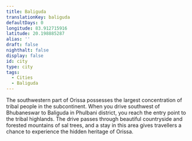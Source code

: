 ```yaml
---
title: Baliguda
translationKey: baliguda
defaultDays: 0
longitude: 83.912715916
latitude: 20.198885287
alias: ''
draft: false
nighthalt: false
display: false
id: city
type: city
tags:
  - Cities
  - Baliguda
---
```

The southwestern part of Orissa possesses the largest concentration of tribal people in the subcontinent. When you drive southwest of Bhubaneswar to Baliguda in Phulbani district, you reach the entry point to the tribal highlands. The drive passes through beautiful countryside and forested mountains of sal trees, and a stay in this area gives travellers a chance to experience the hidden heritage of Orissa.